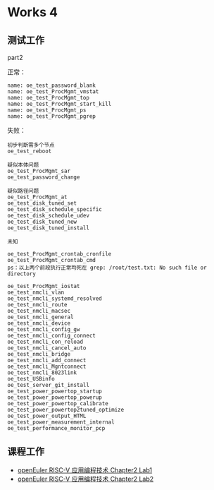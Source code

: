 # Works 4


## 测试工作

part2

正常：

```
name: oe_test_password_blank
name: oe_test_ProcMgmt_vmstat
name: oe_test_ProcMgmt_top
name: oe_test_ProcMgmt_start_kill
name: oe_test_ProcMgmt_ps
name: oe_test_ProcMgmt_pgrep
```

失败：
```
初步判断需多个节点
oe_test_reboot

疑似本体问题
oe_test_ProcMgmt_sar
oe_test_password_change

疑似路径问题
oe_test_ProcMgmt_at
oe_test_disk_tuned_set
oe_test_disk_schedule_specific
oe_test_disk_schedule_udev
oe_test_disk_tuned_new
oe_test_disk_tuned_install

未知

oe_test_ProcMgmt_crontab_cronfile
oe_test_ProcMgmt_crontab_cmd
ps：以上两个前段执行正常均死在 grep: /root/test.txt: No such file or directory

oe_test_ProcMgmt_iostat
oe_test_nmcli_vlan
oe_test_nmcli_systemd_resolved
oe_test_nmcli_route
oe_test_nmcli_macsec
oe_test_nmcli_general
oe_test_nmcli_device
oe_test_nmcli_config_gw
oe_test_nmcli_config_connect
oe_test_nmcli_con_reload
oe_test_nmcli_cancel_auto
oe_test_nmcli_bridge
oe_test_nmcli_add_connect
oe_test_nmcli_Mgntconnect
oe_test_nmcli_8023link
oe_test_USBinfo
oe_test_server_git_install
oe_test_power_powertop_startup
oe_test_power_powertop_powerup
oe_test_power_powertop_calibrate
oe_test_power_powertop2tuned_optimize
oe_test_power_output_HTML
oe_test_power_measurement_internal
oe_test_performance_monitor_pcp
```


## 课程工作

- [openEuler RISC-V 应用编程技术 Chapter2 Lab1](https://github.com/KiritakeKumi/OpenEuler-Application-For-RISC-V-Programming/blob/main/Files/Chapter2/Lab1/Lab1.md)
- [openEuler RISC-V 应用编程技术 Chapter2 Lab2](https://github.com/KiritakeKumi/OpenEuler-Application-For-RISC-V-Programming/blob/main/Files/Chapter2/Lab2/Lab2.md)